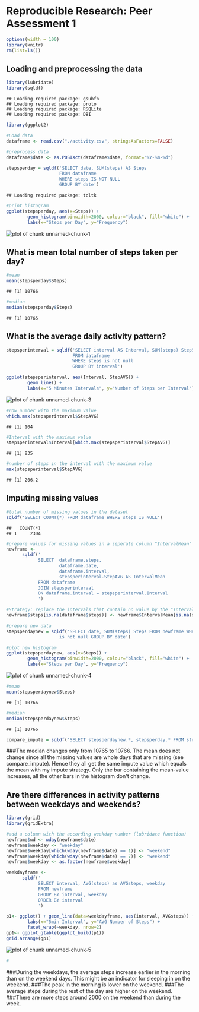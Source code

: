 # Reproducible Research: Peer Assessment 1

```r
options(width = 100)
library(knitr)
rm(list=ls())
```

## Loading and preprocessing the data


```r
library(lubridate)
library(sqldf)
```

```
## Loading required package: gsubfn
## Loading required package: proto
## Loading required package: RSQLite
## Loading required package: DBI
```

```r
library(ggplot2)

#Load data
dataframe <- read.csv("./activity.csv", stringsAsFactors=FALSE)

#preprocess data
dataframe$date <- as.POSIXct(dataframe$date, format="%Y-%m-%d")

stepsperday = sqldf('SELECT date, SUM(steps) AS Steps 
                    FROM dataframe 
                    WHERE steps IS NOT NULL 
                    GROUP BY date')
```

```
## Loading required package: tcltk
```

```r
#print histogram
ggplot(stepsperday, aes(x=Steps)) + 
        geom_histogram(binwidth=2000, colour="black", fill="white") +
        labs(x="Steps per Day", y="Frequency")
```

![plot of chunk unnamed-chunk-1](PA1_template_files/figure-html/unnamed-chunk-1.png) 

## What is mean total number of steps taken per day?


```r
#mean
mean(stepsperday$Steps)
```

```
## [1] 10766
```

```r
#median
median(stepsperday$Steps)
```

```
## [1] 10765
```

## What is the average daily activity pattern?


```r
stepsperinterval = sqldf('SELECT interval AS Interval, SUM(steps) StepSUM, avg(steps) StepAVG 
                         FROM dataframe 
                         WHERE steps is not null 
                         GROUP BY interval')

ggplot(stepsperinterval, aes(Interval, StepAVG)) + 
        geom_line() +
        labs(x="5 Minutes Intervals", y="Number of Steps per Interval")
```

![plot of chunk unnamed-chunk-3](PA1_template_files/figure-html/unnamed-chunk-3.png) 

```r
#row number with the maximum value
which.max(stepsperinterval$StepAVG)
```

```
## [1] 104
```

```r
#Interval with the maximum value
stepsperinterval$Interval[which.max(stepsperinterval$StepAVG)]
```

```
## [1] 835
```

```r
#number of steps in the interval with the maximum value
max(stepsperinterval$StepAVG)
```

```
## [1] 206.2
```

## Imputing missing values


```r
#total number of missing values in the dataset
sqldf('SELECT COUNT(*) FROM dataframe WHERE steps IS NULL')
```

```
##   COUNT(*)
## 1     2304
```

```r
#prepare values for missing values in a seperate column "IntervalMean"
newframe <- 
      sqldf('
            SELECT  dataframe.steps, 
                    dataframe.date, 
                    dataframe.interval, 
                    stepsperinterval.StepAVG AS IntervalMean
            FROM dataframe 
            JOIN stepsperinterval 
            ON dataframe.interval = stepsperinterval.Interval
            ')

#Strategy: replace the intervals that contain no value by the "IntervalMean" values from the average daily activity pattern "stepinterval"
newframe$steps[is.na(dataframe$steps)] <- newframe$IntervalMean[is.na(dataframe$steps)]

#prepare new data
stepsperdaynew = sqldf('SELECT date, SUM(steps) Steps FROM newframe WHERE steps 
                    is not null GROUP BY date')

#plot new histogram
ggplot(stepsperdaynew, aes(x=Steps)) + 
        geom_histogram(binwidth=2000, colour="black", fill="white") +
        labs(x="Steps per Day", y="Frequency")
```

![plot of chunk unnamed-chunk-4](PA1_template_files/figure-html/unnamed-chunk-4.png) 

```r
#mean
mean(stepsperdaynew$Steps)
```

```
## [1] 10766
```

```r
#median
median(stepsperdaynew$Steps)
```

```
## [1] 10766
```

```r
compare_impute = sqldf('SELECT stepsperdaynew.*, stepsperday.* FROM stepsperdaynew LEFT JOIN stepsperday ON stepsperday.Date = stepsperdaynew.Date ORDER BY stepsperdaynew.Date')
```
###The median changes only from 10765 to 10766. The mean does not change since all the missing values are whole days that are missing (see compare_impute). Hence they all get the same impute value which equals the mean with my impute strategy. Only the bar containing the mean-value increases, all the other bars in the histogram don't change.


## Are there differences in activity patterns between weekdays and weekends?


```r
library(grid)
library(gridExtra)

#add a column with the according weekday number (lubridate function)
newframe$wd <- wday(newframe$date)
newframe$weekday <- "weekday"
newframe$weekday[which(wday(newframe$date) == 1)] <- "weekend"
newframe$weekday[which(wday(newframe$date) == 7)] <- "weekend"
newframe$weekday <- as.factor(newframe$weekday)

weekdayframe <- 
      sqldf('
            SELECT interval, AVG(steps) as AVGsteps, weekday
            FROM newframe
            GROUP BY interval, weekday
            ORDER BY interval
            ')

p1<- ggplot() + geom_line(data=weekdayframe, aes(interval, AVGsteps)) + 
        labs(x="5min Interval", y="AVG Number of Steps") +
        facet_wrap(~weekday, nrow=2)
gp1<- ggplot_gtable(ggplot_build(p1))
grid.arrange(gp1)
```

![plot of chunk unnamed-chunk-5](PA1_template_files/figure-html/unnamed-chunk-5.png) 

```r
#
```
###During the weekdays, the average steps increase earlier in the morning than on the weekend days. This might be an indicator for sleeping in on the weekend.
###The peak in the morning is lower on the weekend.
###The average steps during the rest of the day are higher on the weekend.
###There are more steps around 2000 on the weekend than during the week.
